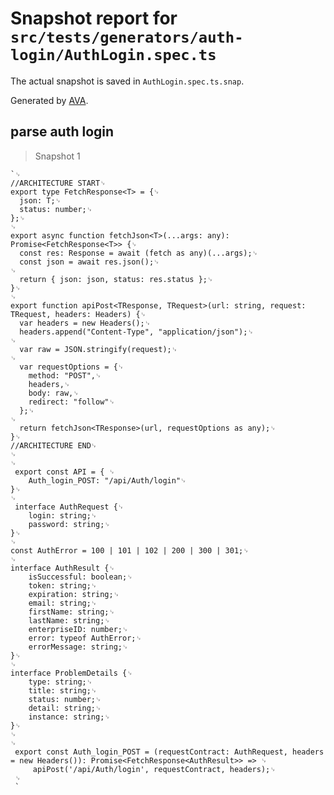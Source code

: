 # Snapshot report for `src/tests/generators/auth-login/AuthLogin.spec.ts`

The actual snapshot is saved in `AuthLogin.spec.ts.snap`.

Generated by [AVA](https://avajs.dev).

## parse auth login

> Snapshot 1

    `␊
    //ARCHITECTURE START␊
    export type FetchResponse<T> = {␊
      json: T;␊
      status: number;␊
    };␊
    ␊
    export async function fetchJson<T>(...args: any): Promise<FetchResponse<T>> {␊
      const res: Response = await (fetch as any)(...args);␊
      const json = await res.json();␊
    ␊
      return { json: json, status: res.status };␊
    }␊
    ␊
    export function apiPost<TResponse, TRequest>(url: string, request: TRequest, headers: Headers) {␊
      var headers = new Headers();␊
      headers.append("Content-Type", "application/json");␊
    ␊
      var raw = JSON.stringify(request);␊
    ␊
      var requestOptions = {␊
        method: "POST",␊
        headers,␊
        body: raw,␊
        redirect: "follow"␊
      };␊
    ␊
      return fetchJson<TResponse>(url, requestOptions as any);␊
    }␊
    //ARCHITECTURE END␊
    ␊
    ␊
     export const API = { ␊
    	Auth_login_POST: "/api/Auth/login"␊
    }␊
    ␊
     interface AuthRequest {␊
    	login: string;␊
    	password: string;␊
    }␊
    ␊
    const AuthError = 100 | 101 | 102 | 200 | 300 | 301;␊
    ␊
    interface AuthResult {␊
    	isSuccessful: boolean;␊
    	token: string;␊
    	expiration: string;␊
    	email: string;␊
    	firstName: string;␊
    	lastName: string;␊
    	enterpriseID: number;␊
    	error: typeof AuthError;␊
    	errorMessage: string;␊
    }␊
    ␊
    interface ProblemDetails {␊
    	type: string;␊
    	title: string;␊
    	status: number;␊
    	detail: string;␊
    	instance: string;␊
    }␊
    ␊
    ␊
     export const Auth_login_POST = (requestContract: AuthRequest, headers = new Headers()): Promise<FetchResponse<AuthResult>> => ␊
    	 apiPost('/api/Auth/login', requestContract, headers);␊
     ␊
     `
